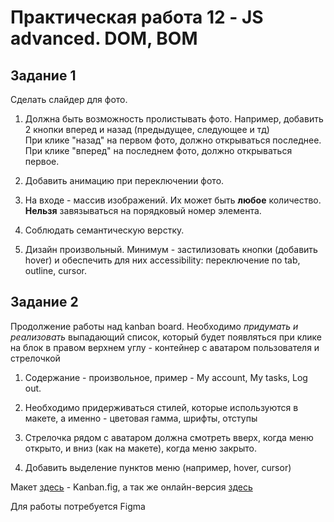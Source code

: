 # Практическая работа 12 - JS advanced. DOM, BOM

## Задание 1

Сделать слайдер для фото.

1. Должна быть возможность пролистывать фото. Например, добавить 2 кнопки вперед и назад (предыдущее, следующее и тд) <br>
При клике "назад" на первом фото, должно открываться последнее. При клике "вперед" на последнем фото, должно открываться первое. <br>

2. Добавить анимацию при переключении фото. <br>

3. На входе - массив изображений. Их может быть **любое** количество. **Нельзя** завязываться на порядковый номер элемента. <br>

4. Соблюдать семантическую верстку.<br>

5. Дизайн произвольный. Минимум - застилизовать кнопки (добавить hover) и обеспечить для них accessibility: переключение по tab, outline, cursor.


## Задание 2

Продолжение работы над kanban board. Необходимо *придумать и реализовать* выпадающий список, который будет появляться при клике на блок в правом верхнем углу - контейнер с аватаром пользователя и стрелочкой <br>

1. Содержание - произвольное, пример - My account, My tasks, Log out. <br>

2. Необходимо придерживаться стилей, которые используются в макете, а именно - цветовая гамма, шрифты, отступы<br>

3. Стрелочка рядом с аватаром должна смотреть вверх, когда меню открыто, и вниз (как на макете), когда меню закрыто. <br>

4. Добавить выделение пунктов меню (например, hover, cursor) <br>

Макет [здесь](https://drive.google.com/drive/folders/1NS38C7K_qvMdKjj85KeeUXjfVk3yCiQB?usp=sharing) - Kanban.fig, а так же онлайн-версия [здесь](https://www.figma.com/file/NUMbMR5pCisMuGNIhxgQI4/Kanban?node-id=1%3A2) <br>

Для работы потребуется Figma <br>

